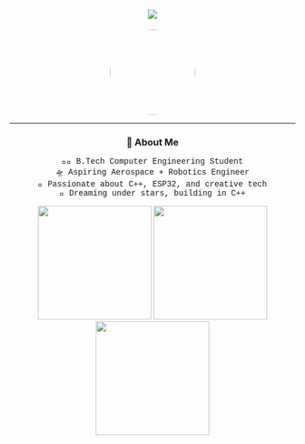 <!-- Profile Header -->
<h1 align="center">
  <img src="https://readme-typing-svg.herokuapp.com?font=Press+Start+2P&size=16&duration=3000&color=FF69B4&center=true&vCenter=true&width=800&height=45&lines=Hi+I'm+Taniksha+%F0%9F%91%8B;Engineering+my+way+through+code%2C+stars+%26+robots+%E2%9C%A8;" />
</h1>

<!-- 8-bit Pixel Avatar (Optional) -->
<p align="center">
  <img src="https://avatars.githubusercontent.com/u/00000000?v=4" width="150" style="border-radius:50%;" />
</p>

---

<h3 align="center">🎯 About Me</h3>

<p align="center" style="font-family:'Courier New', monospace;">
  👩‍💻 B.Tech Computer Engineering Student <br>
  🛸 Aspiring Aerospace + Robotics Engineer <br>
  💖 Passionate about C++, ESP32, and creative tech <br>
  🌌 Dreaming under stars, building in C++
</p>

<p align="center"> <img src="https://media.giphy.com/media/3o7abldj0b3rxrZUxW/giphy.gif" width="200" /> <img src="https://media.giphy.com/media/l0HlQ7LRalvnGzAOc/giphy.gif" width="200" /> <img src="https://media.giphy.com/media/2A75RyXVzzSI2bx4Gj/giphy.gif" width="200" /> </p>
